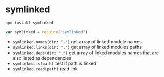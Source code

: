 # symlinked


```
npm install symlinked
```

```js
var symlinked = require("symlinked")
```

- `symlinked.names(dir: ".")` get array of linked module names
- `symlinked.links(dir: ".")` get array of linked modules paths
- `symlinked.deps(dir: ".")` get array of linked modules names that are also listed as dependencies
- `symlinked.is(path)` test if path is linked
- `symlinked.read(path)` read link
